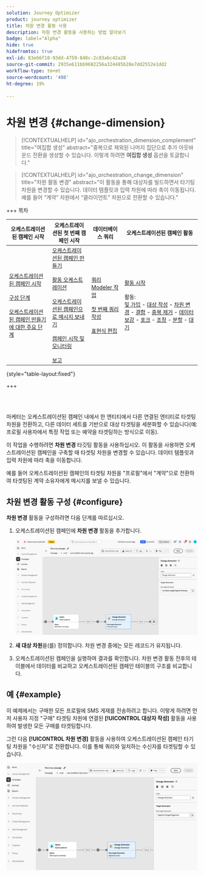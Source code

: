 ```yaml
---
solution: Journey Optimizer
product: journey optimizer
title: 차원 변경 활동 사용
description: 차원 변경 활동을 사용하는 방법 알아보기
badge: label="Alpha"
hide: true
hidefromtoc: true
exl-id: 83e66f10-93dd-4759-840c-2c83abc42a28
source-git-commit: 2935e611bb9682256a324485b28e7dd2552e1dd2
workflow-type: tm+mt
source-wordcount: '408'
ht-degree: 19%

---
```


# 차원 변경 {#change-dimension}

>[!CONTEXTUALHELP]
>id="ajo_orchestration_dimension_complement"
>title="여집합 생성"
>abstract="중복으로 제외된 나머지 집단으로 추가 아웃바운드 전환을 생성할 수 있습니다. 이렇게 하려면 **여집합 생성** 옵션을 토글합니다."

>[!CONTEXTUALHELP]
>id="ajo_orchestration_change_dimension"
>title="차원 활동 변경"
>abstract="이 활동을 통해 대상자를 빌드하면서 타기팅 차원을 변경할 수 있습니다. 데이터 템플릿과 입력 차원에 따라 축이 이동됩니다. 예를 들어 “계약” 차원에서 “클라이언트” 차원으로 전환할 수 있습니다."

+++ 목차

| 오케스트레이션된 캠페인 시작 | 오케스트레이션된 첫 번째 캠페인 시작 | 데이터베이스 쿼리 | 오케스트레이션된 캠페인 활동 |
|---|---|---|---|
| [오케스트레이션된 캠페인 시작](gs-orchestrated-campaigns.md)<br/><br/>[구성 단계](configuration-steps.md)<br/><br/>[오케스트레이션된 캠페인 만들기에 대한 주요 단계](gs-campaign-creation.md) | [오케스트레이션된 캠페인 만들기](create-orchestrated-campaign.md)<br/><br/>[활동 오케스트레이션](orchestrate-activities.md)<br/><br/>[오케스트레이션된 캠페인으로 메시지 보내기](send-messages.md)<br/><br/>[캠페인 시작 및 모니터링](start-monitor-campaigns.md)<br/><br/>[보고](reporting-campaigns.md) | [쿼리 Modeler 작업](orchestrated-query-modeler.md)<br/><br/>[첫 번째 쿼리 작성](build-query.md)<br/><br/>[표현식 편집](edit-expressions.md) | [활동 시작](activities/about-activities.md)<br/><br/>활동:<br/>[및 가입](activities/and-join.md) - [대상 작성](activities/build-audience.md) - [차원 변경](activities/change-dimension.md) - [결합](activities/combine.md) - [중복 제거](activities/deduplication.md) - [데이터 보강](activities/enrichment.md) - [포크](activities/fork.md) - [조정](activities/reconciliation.md) - [분할](activities/split.md) - [대기](activities/wait.md) |

{style="table-layout:fixed"}

+++

<br/><br/>

마케터는 오케스트레이션된 캠페인 내에서 한 엔티티에서 다른 연결된 엔티티로 타겟팅 차원을 전환하고, 다른 데이터 세트를 기반으로 대상 타겟팅을 세분화할 수 있습니다(예: 프로필 사용자에서 특정 작업 또는 예약을 타겟팅하는 방식으로 이동).

이 작업을 수행하려면 **차원 변경** 타깃팅 활동을 사용하십시오. 이 활동을 사용하면 오케스트레이션된 캠페인을 구축할 때 타겟팅 차원을 변경할 수 있습니다. 데이터 템플릿과 입력 차원에 따라 축을 이동합니다.

예를 들어 오케스트레이션된 캠페인의 타겟팅 차원을 &quot;프로필&quot;에서 &quot;계약&quot;으로 전환하여 타겟팅된 계약 소유자에게 메시지를 보낼 수 있습니다.

<!--
>[!IMPORTANT]
>
>Please note that the **[!UICONTROL Change Dimension]** and **[!UICONTROL Change Data source]** activities should not be added in one row. If you need to use both activities consecutively, make sure you include an **[!UICONTROL Enrichement]** activity in between them. This ensures proper execution and prevents potential conflicts or errors.-->

## 차원 변경 활동 구성 {#configure}

**차원 변경** 활동을 구성하려면 다음 단계를 따르십시오.

1. 오케스트레이션된 캠페인에 **차원 변경** 활동을 추가합니다.

   ![](../assets/change-dimension.png)

1. **새 대상 차원**&#x200B;을(를) 정의합니다. 차원 변경 중에는 모든 레코드가 유지됩니다.

1. 오케스트레이션된 캠페인을 실행하여 결과를 확인합니다. 차원 변경 활동 전후의 테이블에서 데이터를 비교하고 오케스트레이션된 캠페인 테이블의 구조를 비교합니다.

## 예 {#example}

이 예제에서는 구매한 모든 프로필에 SMS 게재를 전송하려고 합니다. 이렇게 하려면 먼저 사용자 지정 &quot;구매&quot; 타겟팅 차원에 연결된 **[!UICONTROL 대상자 작성]** 활동을 사용하여 발생한 모든 구매를 타겟팅합니다.

그런 다음 **[!UICONTROL 차원 변경]** 활동을 사용하여 오케스트레이션된 캠페인 타기팅 차원을 &quot;수신자&quot;로 전환합니다. 이를 통해 쿼리와 일치하는 수신자를 타겟팅할 수 있습니다.

![](../assets/change-dimension-example.png)
